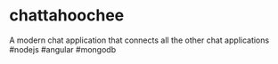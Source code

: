 # chattahoochee
A modern chat application that connects all the other chat applications #nodejs #angular #mongodb

